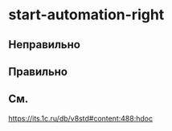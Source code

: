 # start-automation-right

## Неправильно

## Правильно

## См.
https://its.1c.ru/db/v8std#content:488:hdoc